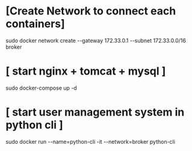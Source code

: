 # [Create Network to connect each containers]
 sudo docker network create --gateway 172.33.0.1 --subnet 172.33.0.0/16 broker 

# [ start nginx + tomcat + mysql ]
 sudo docker-compose up -d

# [ start user management system in python cli ]
 sudo docker run --name=python-cli -it --network=broker python-cli